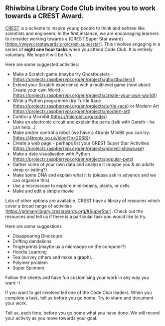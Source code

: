 ## Rhiwbina Library Code Club invites you to work towards a CREST Award.
[CREST](https://www.crestawards.org/what-is-crest) is a scheme to inspire young people to think and behave like scientists and engineers. 
In the first instance, we are encouraging learners to consider working towards a (CREST Super Star award)[https://www.crestawards.org/crest-superstar]. 
This involves engaging in a series of <b>eight one hour tasks</b> when you attend Code Club. It is entirely voluntary.
We hope it will be fun. 

Here are some suggested activities:
* Make a Scratch game  (maybe try Ghostbusters - [https://projects.raspberrypi.org/en/projects/ghostbusters])
* Extend your Scratch experience with a multilevel game (how about: Create your own World - [https://projects.raspberrypi.org/en/projects/create-your-own-world])
* Write a Python programme (try Turtle Race (https://projects.raspberrypi.org/en/projects/turtle-race) or Modern Art (https://projects.raspberrypi.org/en/projects/modern-art)
* Control a Microbit (https://microbit.org/code/) 
* Make an electronic circuit and explain the parts (talk with Gareth - he can help...)
* Make and/or control a robot (we have a 4tronix MiniBit you can try: [https://4tronix.co.uk/blog/?p=2068])
* Create a web page - perhaps list your CREST Super Star Activities (https://projects.raspberrypi.org/en/projects/project-showcase)
* Make a data visualisation with Python (https://projects.raspberrypi.org/en/projects/popular-pets)
* Gather some of your own data and analyse it (maybe you & an adults sleep or eating?)
* Make some DNA and explain what it is (please ask in advance and we can organise this)
* Use a microscope to explore mini-beasts, plants, or cells. 
* Make and edit a simple movie 

Lots of other options are available. CREST have a library of resouces which cover a broad range of activities (https://primarylibrary.crestawards.org/#SuperStar). 
Check out the resources and tell us if there is a particular task you would like to try.

Here are some suggestions
* Disappearing Dinosours
* Drifting dandelions
* Fingerprints (maybe us a microsope on the computer?)
* Hoodie Learning
* Tea (survey others and make a graph)...
* Polymer problem
* Super Spinners

Follow the sheets and have fun customising your work in any way you want:-)

If you want to get involved tell one of the Code Club leaders. 
When you complete a task, tell us before you go home. Try to share and document your work.

Tell us, each time, before you go home what you have done. We will record your activity as you move towards your goal. 





